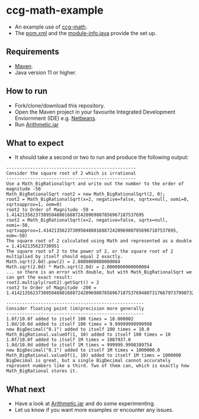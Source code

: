 # ccg-math-example
- An example use of [ccg-math](https://github.com/agdturner/ccg-math).
- The [pom.xml](https://github.com/agdturner/ccg-math-example/blob/pom.xml) and the [module-info.java](https://github.com/agdturner/ccg-math-example/blob/main/src/main/java/module-info.java) provide the set up.

## Requirements
- [Maven](https://maven.apache.org/).
- Java version 11 or higher.

## How to run
- Fork/clone/download this repository.
- Open the Maven project in your favourite Integrated Development Enviornment (IDE) e.g. [Netbeans](https://netbeans.apache.org/).
- Run [Arithmetic.jar](https://github.com/agdturner/ccg-math-example/blob/main/src/main/java/uk/ac/leeds/ccg/math/example/Arithmetic.java)

## What to expect
- It should take a second or two to run and produce the following output:
```
-------------------------------------------------
Consider the square root of 2 which is irrational
-------------------------------------------------
Use a Math_BigRationalSqrt and write out the number to the order of magnitude -50
Math_BigRationalSqrt root2 = new Math_BigRationalSqrt(2, 0);
root2 = Math_BigRationalSqrt(x=2, negative=false, sqrtx=null, oomi=0, sqrtxapprox=1, oom=0)
root2 to Order of Magnitude -50 = 1.41421356237309504880168872420969807856967187537695
root2 = Math_BigRationalSqrt(x=2, negative=false, sqrtx=null, oomi=-50, sqrtxapprox=1.41421356237309504880168872420969807856967187537695, oom=-50)
The square root of 2 calculated using Math and represented as a double = 1.4142135623730951
The square root of 2 to the power of 2, or the square root of 2 multiplied by itself should equal 2 exactly.
Math.sqrt(2.0d).pow(2) = 2.0000000000000004
Math.sqrt(2.0d) * Math.sqrt(2.0d) = 2.0000000000000004
... so there is an error with double, but with Math_BigRationalSqrt we can get the exact result:
root2.multiply(root2).getSqrt() = 2
root2 to Order of Magnitude -200 = 1.41421356237309504880168872420969807856967187537694807317667973799073247846210703885038753432764157273501384623091229702492483605585073721264412149709993583141322266592750559275579995050115278206057147

----------------------------------------------------
Consider floating point (im)precision more generally
----------------------------------------------------
1.0f/10.0f added to itself 100 times = 10.000002
1.0d/10.0d added to itself 100 times = 9.99999999999998
new BigDecimal("0.1") added to itself 100 times = 10.0
Math_BigRational.valueOf(1, 10) added to itself 100 times = 10
1.0f/10.0f added to itself 1M times = 1087937.0
1.0d/10.0d added to itself 1M times = 999999.9998389754
new BigDecimal("0.1") added to itself 1M times = 1000000.0
Math_BigRational.valueOf(1, 10) added to itself 1M times = 1000000
BigDecimal is great, but a single BigDecimal cannot accurately represent numbers like a third. Two of them can, which is exactly how Math_BigRational stores it.
```

## What next
- Have a look at [Arithmetic.jar](https://github.com/agdturner/ccg-math-example/blob/main/src/main/java/uk/ac/leeds/ccg/math/example/Arithmetic.java) and do some experimenting.
- Let us know if you want more examples or encounter any issues.
